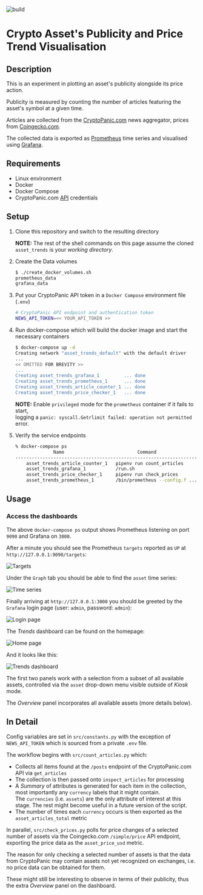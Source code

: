 ![build](https://github.com/veselinkantsev/asset_trends/workflows/build/badge.svg)

# Crypto Asset's Publicity and Price Trend Visualisation

## Description

This is an experiment in plotting an asset's publicity alongside its price action.  

Publicity is measured by counting the number of articles featuring the asset's symbol at a given time.  

Articles are collected from the [CryptoPanic.com](https://cryptopanic.com/) news aggregator, prices from [Coingecko.com](https://www.coingecko.com/en).  

The collected data is exported as [Prometheus](https://prometheus.io) time series and visualised using [Grafana](https://grafana.com).

## Requirements

* Linux environment
* Docker
* Docker Compose
* CryptoPanic.com [API](https://cryptopanic.com/developers/api/) credentials

## Setup


1. Clone this repository and switch to the resulting directory

   **NOTE:** The rest of the shell commands on this page assume the cloned `asset_trends` is your _working directory_.

2. Create the Data volumes

   ```bash
   $ ./create_docker_volumes.sh
   prometheus_data
   grafana_data
   ```

3. Put your CryptoPanic API token in a `Docker Compose` environment file (`.env`)

    ```bash
    # CryptoPanic API endpoint and authentication token
    NEWS_API_TOKEN=<< YOUR_API_TOKEN >>
    ```

4. Run docker-compose which will build the docker image and start the necessary containers

    ```bash
    $ docker-compose up -d
    Creating network "asset_trends_default" with the default driver
    ...
    << OMITTED FOR BREVITY >>
    ...
    Creating asset_trends_grafana_1         ... done
    Creating asset_trends_prometheus_1      ... done
    Creating asset_trends_article_counter_1 ... done
    Creating asset_trends_price_checker_1   ... done
    ```

    **NOTE:** Enable `privileged` mode for the `prometheus` container if it fails to start,  
    logging a `panic: syscall.Getrlimit failed: operation not permitted` error.

5. Verify the service endpoints

    ```bash
    % docker-compose ps
                  Name                           Command               State           Ports
    ------------------------------------------------------------------------------------------------
        asset_trends_article_counter_1   pipenv run count_articles        Up
        asset_trends_grafana_1           /run.sh                          Up      0.0.0.0:3000->3000/tcp
        asset_trends_price_checker_1     pipenv run check_prices          Up
        asset_trends_prometheus_1        /bin/prometheus --config.f ...   Up      0.0.0.0:9090->9090/tcp
    ```

## Usage

### Access the dashboards

The above `docker-compose ps` output shows Prometheus listening on port `9090` and Grafana on `3000`.

After a minute you should see the Prometheus `targets` reported as `UP` at `http://127.0.0.1:9090/targets`:

![Targets](img/prom_targets.png)

Under the `Graph` tab you should be able to find the `asset` time series:

![Time series](img/prom_tseries.png)

Finally arriving at `http://127.0.0.1:3000` you should be greeted by the `Grafana` login page (user: `admin`, password: `admin`):

![Login page](img/grafana_login.png)

The _Trends_ dashboard can be found on the homepage:

![Home page](img/grafana_home.png)

And it looks like this:

![Trends dashboard](img/grafana_dash.png)

The first two panels work with a selection from a subset of all available assets, controlled via the `asset` drop-down menu visible outside of _Kiosk_ mode.

The _Overview_ panel incorporates all available assets (more details below).


## In Detail

Config variables are set in `src/constants.py` with the exception of `NEWS_API_TOKEN` which is sourced from a private `.env` file.

The workflow begins with `src/count_articles.py` which:

* Collects all items found at the `/posts` endpoint of the CryptoPanic.com API via `get_articles`
* The collection is then passed onto `inspect_articles` for processing
* A _Summary_ of attributes is generated for each item in the collection, most importantly any `currency` labels that it might contain.  
    The `currencies` (i.e. `assets`) are the only attribute of interest at this stage. The rest might become useful in a future version of the script.
* The number of times each `currency` occurs is then exported as the `asset_articles_total` metric

In parallel, `src/check_prices.py` polls for price changes of a selected number of assets via the Coingecko.com `/simple/price` API endpoint, exporting the price data as the `asset_price_usd` metric.  

The reason for only checking a selected number of assets is that the data from CryptoPanic may contain assets not yet recognized on exchanges, i.e. no price data can be obtained for them.

These might still be interesting to observe in terms of their publicity, thus the extra _Overview_ panel on the dashboard.
